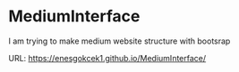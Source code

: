 # MediumInterface
I am trying to make medium website structure with bootsrap

URL: https://enesgokcek1.github.io/MediumInterface/
